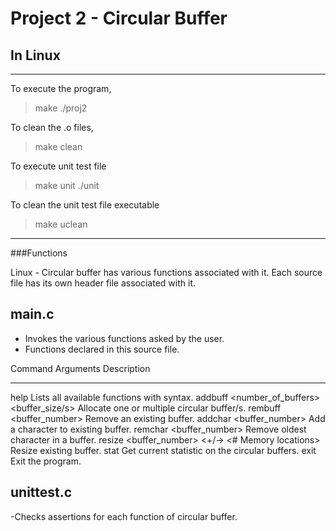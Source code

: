 # Project 2 - Circular Buffer

## In Linux

-----------------------------------------------------------------------------------------------
To execute the program,
> make
> ./proj2

To clean the .o files,
> make clean

To execute unit test file
> make unit
> ./unit

To clean the unit test file executable
> make uclean
-------------------------------------------------------------------------------------------------

###Functions

Linux - Circular buffer has various functions associated with it.
Each source file has its own header file associated with it.

main.c
------
- Invokes the various functions asked by the user.
- Functions declared in this source file.

Command		Arguments									                    Description
-------		---------									                    -----------
help			<none>							                          Lists all available functions with syntax.
addbuff		<number_of_buffers> <buffer_size/s>			      Allocate one or multiple circular buffer/s.
rembuff		<buffer_number>								                Remove an existing buffer.
addchar		<buffer_number> <Character>					          Add a character to existing buffer.
remchar		<buffer_number>								                Remove oldest character in a buffer.
resize		<buffer_number> <+/-> <# Memory locations>	  Resize existing buffer.
stat		  <none>										                    Get current statistic on the circular buffers.
exit		  <none>										                    Exit the program.

unittest.c
----------
-Checks assertions for each function of circular buffer.
